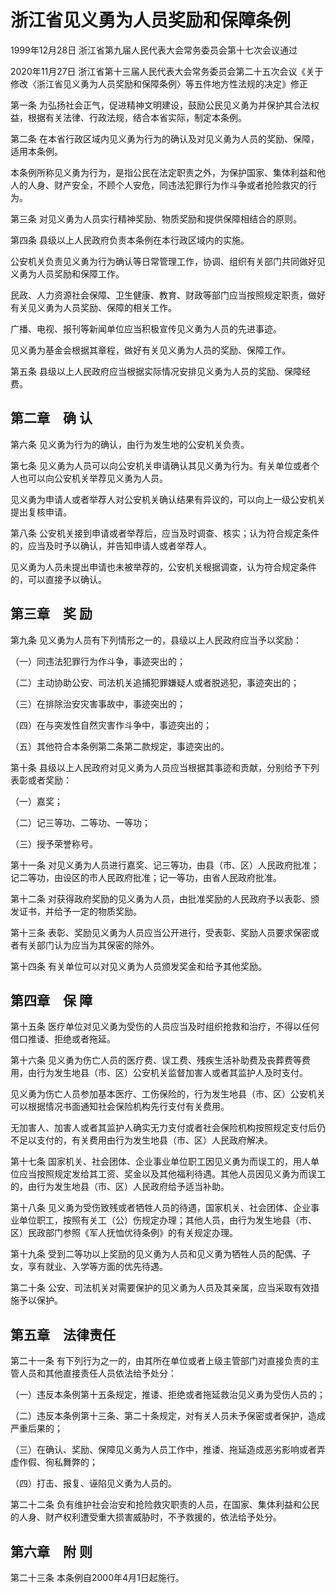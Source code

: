 # 浙江省见义勇为人员奖励和保障条例

1999年12月28日 浙江省第九届人民代表大会常务委员会第十七次会议通过

2020年11月27日 浙江省第十三届人民代表大会常务委员会第二十五次会议《关于修改〈浙江省见义勇为人员奖励和保障条例〉等五件地方性法规的决定》修正

<!-- INFO END -->

第一条 为弘扬社会正气，促进精神文明建设，鼓励公民见义勇为并保护其合法权益，根据有关法律、行政法规，结合本省实际，制定本条例。

第二条 在本省行政区域内见义勇为行为的确认及对见义勇为人员的奖励、保障，适用本条例。

本条例所称见义勇为行为，是指公民在法定职责之外，为保护国家、集体利益和他人的人身、财产安全，不顾个人安危，同违法犯罪行为作斗争或者抢险救灾的行为。

第三条 对见义勇为人员实行精神奖励、物质奖励和提供保障相结合的原则。

第四条 县级以上人民政府负责本条例在本行政区域内的实施。

公安机关负责见义勇为行为确认等日常管理工作，协调、组织有关部门共同做好见义勇为人员奖励和保障工作。

民政、人力资源社会保障、卫生健康、教育、财政等部门应当按照规定职责，做好有关见义勇为人员奖励、保障的相关工作。

广播、电视、报刊等新闻单位应当积极宣传见义勇为人员的先进事迹。

见义勇为基金会根据其章程，做好有关见义勇为人员的奖励、保障工作。

第五条 县级以上人民政府应当根据实际情况安排见义勇为人员的奖励、保障经费。

## 第二章　确    认

第六条 见义勇为行为的确认，由行为发生地的公安机关负责。

第七条 见义勇为人员可以向公安机关申请确认其见义勇为行为。有关单位或者个人也可以向公安机关举荐见义勇为人员。

见义勇为申请人或者举荐人对公安机关确认结果有异议的，可以向上一级公安机关提出复核申请。

第八条 公安机关接到申请或者举荐后，应当及时调查、核实；认为符合规定条件的，应当及时予以确认，并告知申请人或者举荐人。

见义勇为人员未提出申请也未被举荐的，公安机关根据调查，认为符合规定条件的，可以直接予以确认。

## 第三章　奖    励

第九条 见义勇为人员有下列情形之一的，县级以上人民政府应当予以奖励：

（一）同违法犯罪行为作斗争，事迹突出的；

（二）主动协助公安、司法机关追捕犯罪嫌疑人或者脱逃犯，事迹突出的；

（三）在排除治安灾害事故中，事迹突出的；

（四）在与突发性自然灾害作斗争中，事迹突出的；

（五）其他符合本条例第二条第二款规定，事迹突出的。

第十条 县级以上人民政府对见义勇为人员应当根据其事迹和贡献，分别给予下列表彰或者奖励：

（一）嘉奖；

（二）记三等功、二等功、一等功；

（三）授予荣誉称号。

第十一条 对见义勇为人员进行嘉奖、记三等功，由县（市、区）人民政府批准；记二等功，由设区的市人民政府批准；记一等功，由省人民政府批准。

第十二条 对获得政府奖励的见义勇为人员，由批准奖励的人民政府予以表彰、颁发证书，并给予一定的物质奖励。

第十三条 表彰、奖励见义勇为人员应当公开进行，受表彰、奖励人员要求保密或者有关部门认为应当为其保密的除外。

第十四条 有关单位可以对见义勇为人员颁发奖金和给予其他奖励。

## 第四章　保   障

第十五条 医疗单位对见义勇为受伤的人员应当及时组织抢救和治疗，不得以任何借口推诿、拒绝或者拖延。

第十六条 见义勇为伤亡人员的医疗费、误工费、残疾生活补助费及丧葬费等费用，由行为发生地县（市、区）公安机关监督加害人或者其监护人及时支付。

见义勇为伤亡人员参加基本医疗、工伤保险的，行为发生地县（市、区）公安机关可以根据情况书面通知社会保险机构先行支付有关费用。

无加害人、加害人或者其监护人确实无力支付或者社会保险机构按照规定支付后仍不足以支付的，有关费用由行为发生地县（市、区）人民政府解决。

第十七条 国家机关、社会团体、企业事业单位职工因见义勇为而误工的，用人单位应当按照规定发给其工资、奖金以及其他福利待遇。其他人员因见义勇为而误工的，由行为发生地县（市、区）人民政府给予适当补助。

第十八条 见义勇为受伤致残或者牺牲人员的待遇，国家机关、社会团体、企业事业单位职工，按照有关工（公）伤规定办理；其他人员，由行为发生地县（市、区）民政部门参照《军人抚恤优待条例》的有关规定办理。

第十九条 受到二等功以上奖励的见义勇为人员和见义勇为牺牲人员的配偶、子女，享有就业、入学等方面的优先待遇。

第二十条 公安、司法机关对需要保护的见义勇为人员及其亲属，应当采取有效措施予以保护。

## 第五章　法律责任

第二十一条 有下列行为之一的，由其所在单位或者上级主管部门对直接负责的主管人员和其他直接责任人员依法给予处分：

（一）违反本条例第十五条规定，推诿、拒绝或者拖延救治见义勇为受伤人员的；

（二）违反本条例第十三条、第二十条规定，对有关人员未予保密或者保护，造成严重后果的；

（三）在确认、奖励、保障见义勇为人员工作中，推诿、拖延造成恶劣影响或者弄虚作假、徇私舞弊的；

（四）打击、报复、诬陷见义勇为人员的。

第二十二条 负有维护社会治安和抢险救灾职责的人员，在国家、集体利益和公民的人身、财产权利遭受重大损害威胁时，不予救援的，依法给予处分。

## 第六章　附    则

第二十三条 本条例自2000年4月1日起施行。